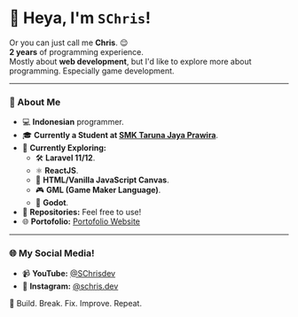 # 👋 Heya, I'm **`SChris`**!  

Or you can just call me **Chris**. 😌  
**2 years** of programming experience.  
Mostly about **web development**, but I'd like to explore more about programming. Especially game development.

---

### 🌟 About Me  

- 💻 **Indonesian** programmer.
- 🎓 **Currently a Student at [SMK Taruna Jaya Prawira](https://smktjp.sch.id/hm/)**.
- 🌱 **Currently Exploring:**  
  - 🛠️ **Laravel 11/12**.  
  - ⚛️ **ReactJS**.
  - 🎨 **HTML/Vanilla JavaScript Canvas**.
  - 🎮 **GML (Game Maker Language)**.
  - 🤖 **Godot**.
- 📂 **Repositories:** Feel free to use!
- 🌐 **Portofolio:** [Portofolio Website](https://schris.vercel.app)  

---

### 🌐 My Social Media! 

- 📹 **YouTube:** [@SChrisdev](https://www.youtube.com/@SChrisdev) 
- 📸 **Instagram:** [@schris.dev](https://www.instagram.com/schris.dev)  

🐥 Build. Break. Fix. Improve. Repeat.  
